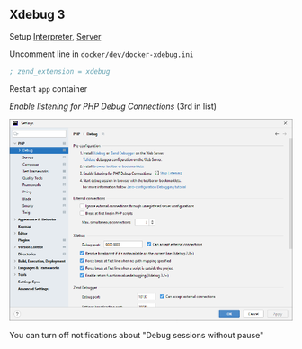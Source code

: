 ## Xdebug 3

Setup [Interpreter](../interpreter/README.md), [Server](../server/README.md)

Uncomment line in ```docker/dev/docker-xdebug.ini```

```ini
; zend_extension = xdebug
```

Restart ```app``` container

_Enable listening for PHP Debug Connections_ (3rd in list)

![](xdebug.png)

You can turn off notifications about "Debug sessions without pause"
